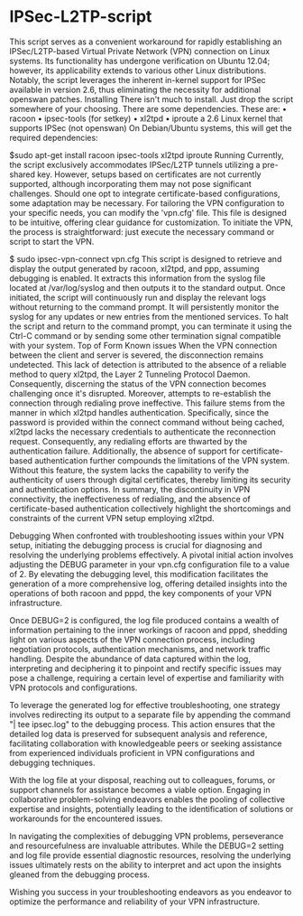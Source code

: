 # IPSec-L2TP-script
This script serves as a convenient workaround for rapidly establishing an IPSec/L2TP-based Virtual Private Network (VPN) connection on Linux systems. Its functionality has undergone verification on Ubuntu 12.04; however, its applicability extends to various other Linux distributions. Notably, the script leverages the inherent in-kernel support for IPSec available in version 2.6, thus eliminating the necessity for additional openswan patches.
Installing
There isn't much to install. Just drop the script somewhere of your choosing.
There are some dependencies. These are:
•	racoon
•	ipsec-tools (for setkey)
•	xl2tpd
•	iproute
a 2.6 Linux kernel that supports IPSec (not openswan)
On Debian/Ubuntu systems, this will get the required dependencies:

$sudo apt-get install racoon ipsec-tools xl2tpd iproute
Running
Currently, the script exclusively accommodates IPSec/L2TP tunnels utilizing a pre-shared key. However, setups based on certificates are not currently supported, although incorporating them may not pose significant challenges. Should one opt to integrate certificate-based configurations, some adaptation may be necessary.
For tailoring the VPN configuration to your specific needs, you can modify the 'vpn.cfg' file. This file is designed to be intuitive, offering clear guidance for customization.
To initiate the VPN, the process is straightforward: just execute the necessary command or script to start the VPN.

$ sudo ipsec-vpn-connect vpn.cfg
This script is designed to retrieve and display the output generated by racoon, xl2tpd, and ppp, assuming debugging is enabled. It extracts this information from the syslog file located at /var/log/syslog and then outputs it to the standard output.
Once initiated, the script will continuously run and display the relevant logs without returning to the command prompt. It will persistently monitor the syslog for any updates or new entries from the mentioned services.
To halt the script and return to the command prompt, you can terminate it using the Ctrl-C command or by sending some other termination signal compatible with your system.
Top of Form
Known issues
When the VPN connection between the client and server is severed, the disconnection remains undetected. This lack of detection is attributed to the absence of a reliable method to query xl2tpd, the Layer 2 Tunneling Protocol Daemon. Consequently, discerning the status of the VPN connection becomes challenging once it's disrupted.
Moreover, attempts to re-establish the connection through redialing prove ineffective. This failure stems from the manner in which xl2tpd handles authentication. Specifically, since the password is provided within the connect command without being cached, xl2tpd lacks the necessary credentials to authenticate the reconnection request. Consequently, any redialing efforts are thwarted by the authentication failure.
Additionally, the absence of support for certificate-based authentication further compounds the limitations of the VPN system. Without this feature, the system lacks the capability to verify the authenticity of users through digital certificates, thereby limiting its security and authentication options.
In summary, the discontinuity in VPN connectivity, the ineffectiveness of redialing, and the absence of certificate-based authentication collectively highlight the shortcomings and constraints of the current VPN setup employing xl2tpd.

Debugging
When confronted with troubleshooting issues within your VPN setup, initiating the debugging process is crucial for diagnosing and resolving the underlying problems effectively. A pivotal initial action involves adjusting the DEBUG parameter in your vpn.cfg configuration file to a value of 2. By elevating the debugging level, this modification facilitates the generation of a more comprehensive log, offering detailed insights into the operations of both racoon and pppd, the key components of your VPN infrastructure.

Once DEBUG=2 is configured, the log file produced contains a wealth of information pertaining to the inner workings of racoon and pppd, shedding light on various aspects of the VPN connection process, including negotiation protocols, authentication mechanisms, and network traffic handling. Despite the abundance of data captured within the log, interpreting and deciphering it to pinpoint and rectify specific issues may pose a challenge, requiring a certain level of expertise and familiarity with VPN protocols and configurations.

To leverage the generated log for effective troubleshooting, one strategy involves redirecting its output to a separate file by appending the command "| tee ipsec.log" to the debugging process. This action ensures that the detailed log data is preserved for subsequent analysis and reference, facilitating collaboration with knowledgeable peers or seeking assistance from experienced individuals proficient in VPN configurations and debugging techniques.

With the log file at your disposal, reaching out to colleagues, forums, or support channels for assistance becomes a viable option. Engaging in collaborative problem-solving endeavors enables the pooling of collective expertise and insights, potentially leading to the identification of solutions or workarounds for the encountered issues.

In navigating the complexities of debugging VPN problems, perseverance and resourcefulness are invaluable attributes. While the DEBUG=2 setting and log file provide essential diagnostic resources, resolving the underlying issues ultimately rests on the ability to interpret and act upon the insights gleaned from the debugging process.

Wishing you success in your troubleshooting endeavors as you endeavor to optimize the performance and reliability of your VPN infrastructure.
